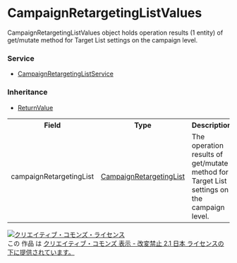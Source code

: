 # CampaignRetargetingListValues
CampaignRetargetingListValues object holds operation results (1 entity) of get/mutate method for Target List settings on the campaign level.
### Service
+ [CampaignRetargetingListService](../services/CampaignRetargetingListService.md)

### Inheritance
+ [ReturnValue](./ReturnValue.md)

<table>
 <tr>
  <th>Field</th>
  <th>Type</th>
  <th>Description</th>
  <th>response</th>
  <th>add</th>
  <th>set</th>
  <th>remove</th>
 </tr>
 <tr>
  <td>campaignRetargetingList</td>
  <td><a href="./CampaignRetargetingList.md">CampaignRetargetingList</a></td>
  <td>The operation results of get/mutate method for Target List settings on the campaign level.</td>
  <td>yes</td>
  <td>-</td>
  <td>-</td>
  <td>-</td>
 </tr>
</table> 
 
<a rel="license" href="http://creativecommons.org/licenses/by-nd/2.1/jp/"><img alt="クリエイティブ・コモンズ・ライセンス" style="border-width:0" src="https://i.creativecommons.org/l/by-nd/2.1/jp/88x31.png" /></a><br />この 作品 は <a rel="license" href="http://creativecommons.org/licenses/by-nd/2.1/jp/">クリエイティブ・コモンズ 表示 - 改変禁止 2.1 日本 ライセンスの下に提供されています。</a>

